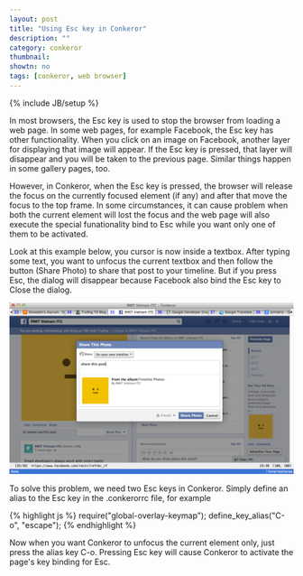 ```yaml
---
layout: post
title: "Using Esc key in Conkeror"
description: ""
category: conkeror
thumbnail: 
showtn: no
tags: [conkeror, web browser]
---
```

{% include JB/setup %}

In most browsers, the Esc key is used to stop the browser from loading a web
page. In some web pages, for example Facebook, the Esc key has other
functionality. When you click on an image on Facebook, another layer for displaying
that image will appear. If the Esc key is pressed, that layer will disappear and
you will be taken to the previous page. Similar things happen in some gallery
pages, too.

However, in Conkeror, when the Esc key is pressed, the browser will release the
focus on the currently focused element (if any) and after that move the focus to
the top frame. In some circumstances, it can cause problem when both the current
element will lost the focus and the web page will also execute the special
funationality bind to Esc while you want only one of them to be activated.

Look at this example below, you cursor is now inside a textbox. After typing
some text, you want to unfocus the current textbox and then follow the button
(Share Photo) to share that post to your timeline. But if you press Esc, the
dialog will disappear because Facebook also bind the Esc key to Close the dialog.

<!-- more -->

![Example](/files/2013-08-08-using-esc-key-in-conkeror/example.png)

To solve this problem, we need two Esc keys in Conkeror. Simply define an alias
to the Esc key in the .conkerorrc file, for example

{% highlight js %}
require("global-overlay-keymap");
define_key_alias("C-o", "escape");
{% endhighlight %}

Now when you want Conkeror to unfocus the current element only, just press the
alias key C-o. Pressing Esc key will cause Conkeror to activate the page's key
binding for Esc.
